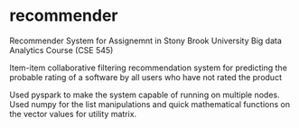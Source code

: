 # recommender

Recommender System for Assignemnt in Stony Brook University Big data Analytics Course (CSE 545)

Item-item collaborative filtering recommendation system for predicting the probable rating of a software by all users who have not rated the product

Used pyspark to make the system capable of running on multiple nodes. Used numpy for the list manipulations and quick mathematical functions on the vector values for utility matrix.
